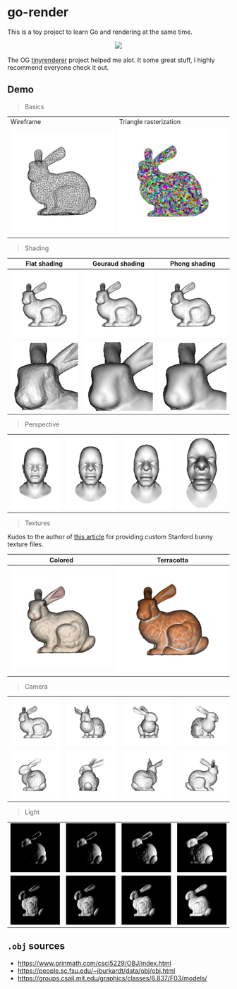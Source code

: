 # go-render

This is a toy project to learn Go and rendering at the same time.

<p align="center">
    <img width="400" src="./results/light/light.gif">
</p>

The OG [tinyrenderer](https://github.com/ssloy/tinyrenderer) project helped me alot. It some great stuff, I highly recommend everyone check it out.

## Demo 

> Basics

|||
|--|--|
|Wireframe|Triangle rasterization|
|![img](./results/basic/wireframe.png)|![img](./results/basic/triangle_color.png)|

> Shading

|Flat shading|Gouraud shading|Phong shading|
|--|--|--|
|![img](./results/shading/flat.png)|![img](./results/shading/gouraud.png)|![img](./results/shading/phong.png)|
|![img](./results/shading/flat_detail.png)|![img](./results/shading/gouraud_detail.png)|![img](./results/shading/phong_detail.png)|

> Perspective

|||||
|--|--|--|--|
|![img](results/project/project_5.0.png)|![img](results/project/project_2.0.png)|![img](results//project/project_1.5.png)|![img](results/project/project_1.0.png)|

> Textures

Kudos to the author of [this article](https://blenderartists.org/t/uv-unwrapped-stanford-bunny-happy-spring-equinox/1101297) for providing custom Stanford bunny texture files.

|Colored|Terracotta|
|--|--|
|![img](./results/textures/bunny_color.png)|![img](./results/textures/bunny_terracotta.png)|

> Camera

|||||
|--|--|--|--|
|![img](./results/camera/1.png)|![img](./results/camera/2.png)|![img](./results/camera/3.png)|![img](./results/camera/4.png)|
|![img](./results/camera/8.png)|![img](./results/camera/7.png)|![img](./results/camera/6.png)|![img](./results/camera/5.png)|

> Light

|||||
|--|--|--|--|
|![img](./results/light/-10.png)|![img](./results/light/-5.png)|![img](./results/light/-2.png)|![img](./results/light/-1.png)|
![img](./results/light/10.png)|![img](./results/light/5.png)|![img](./results/light/2.png)|![img](./results/light/1.png)|

## `.obj` sources
- https://www.prinmath.com/csci5229/OBJ/index.html
- https://people.sc.fsu.edu/~jburkardt/data/obj/obj.html
- https://groups.csail.mit.edu/graphics/classes/6.837/F03/models/